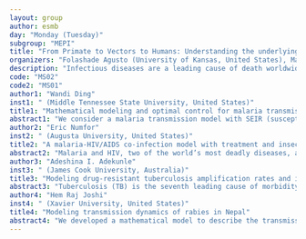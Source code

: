 ```yaml
---
layout: group
author: esmb
day: "Monday (Tuesday)"
subgroup: "MEPI"
title: "From Primate to Vectors to Humans: Understanding the underlying mechanisms of disease transmission and control"
organizers: "Folashade Agusto (University of Kansas, United States), Majid Bani Yaghoub (University of Missouri Kansas City, United States)"
description: "Infectious diseases are a leading cause of death worldwide, particularly in low-income countries, especially in young children. Infectious diseases are caused by different agents such as bacteria, viruses, fungi, protozoa, and helminths.  Some of these disease agents are transmitted through the bites of infected arthropods such as mosquitoes, ticks, and sandflies on human or primate, or simply transmitted in close quarters with an infected human. Mathematical models of infectious diseases have led to useful insight into the dynamics and control of diseases such has Zika, malaria, dengue, TB, HIV, and rabies, etc. Modeling of infectious diseases will therefore be of importance to the public health sector, and the economy. Although numerous mathematical models of infectious disease abound, deeper insight is required to understanding the dynamic nature of these diseases particularly the emerging and re-emerging diseases. It is, therefore, important to review and improve our understanding of the underlying modeling mechanisms and study approaches of these infectious diseases as well as their subsequent implications for disease control."
code: "MS02"
code2: "MS01"
author1: "Wandi Ding"
inst1: " (Middle Tennessee State University, United States)"
title1: "Mathematical modeling and optimal control for malaria transmission"
abstract1: "We consider a malaria transmission model with SEIR (susceptible-exposed-infected-recovered) classes for the human population, SEI (susceptible-exposed-infected) classes for the wild mosquitoes and an additional class for sterile mosquitoes. We derive the basic reproduction number of infections. We formulate an optimal control problem in which the goal is to minimize both the infected human populations and the cost to implement two control strategies: the release of sterile mosquitoes and the usage of insecticide-treated nets to reduce the malaria transmission. Adjoint equations are derived and the characterization of the optimal controls is established. Finally, we quantify the effectiveness of the two interventions aimed at limiting the spread of Malaria. A combination of both strategies leads to a more rapid elimination of the wild mosquito population that can suppress Malaria transmission. Numerical simulations are provided to illustrate the results."
author2: "Eric Numfor"
inst2: " (Augusta University, United States)"
title2: "A malaria-HIV/AIDS co-infection model with treatment and insecticide-treated bednets"
abstract2: "Malaria and HIV, two of the world’s most deadly diseases, are endemic in several parts of the world, with overlapping distribution. The concurrent use of multiple strategies has been recommended as an effective strategy to reduce malaria and HIV prevalence. In this talk, we present a malaria-HIV/AIDS co-infection model with control in which malaria treatment, insecticide-treated bednets and HIV/AIDS treatment are incorporated. The local asymptotic stability of the disease-free equilibrium (DFE) of the malaria-only sub- model and co-infection model, and the global stability of the DFE of the HIV/AIDS-only sub-model are  studied. The existence of a backward bifurcation and endemic boundary equilibria are established. Key parameters in determining the number of new cases of malaria-HIV/AIDS co-infection are identified. The impact of malaria treatment, insecticide-treated bednets and HIV/AIDS treatment are assessed by formulating and analyzing an optimal control problem. Our results present the importance of HIV/AIDS treatment in mitigating malaria and HIV prevalence."
author3: "Adeshina I. Adekunle"
inst3: " (James Cook University, Australia)"
title3: "Modeling drug-resistant tuberculosis amplification rates and intervention strategies in Bangladesh"
abstract3: "Tuberculosis (TB) is the seventh leading cause of morbidity and mortality in Bangladesh. Although the National TB control program (NTP) of Bangladesh is implementing its nationwide TB control strategies, more specific and effective single or combination interventions are needed to control drug-susceptible (DS) and multi-drug resistant (MDR) TB. In this study, we extended our two-strain mathematical model with amplification to account for the latent stage. The mathematical epidemiological properties of this extension follow from our previous analysis. Hence, we fit different variants of the model to the Bangladesh TB data to understand the transmission dynamics of DS and MDR TB. We further performed sensitivity analysis and evaluated the cost-effectiveness of varying combinations of four basic control strategies including distancing, latent case finding, case holding and active case finding, all within the optimal control framework. From our fitting, the model with different transmission rates between DS and MDR TB best captured the Bangladesh TB reported case counts. The estimated basic reproduction number for DS TB was 1.14 and for MDR TB was 0.54, with an amplification rate of 0.011 per year. The sensitivity analysis also indicated that the transmission rates for both DS and MDR TB had the largest influence on prevalence. To reduce the burden of TB (both DS and MDR), our finding suggested that a quadruple control strategy that combines distancing control, latent case finding, case holding and active case finding is the most cost-effective. Alternative strategies can be adopted to curb TB depending on availability of resources and policy makers’ decisions."
author4: "Hem Raj Joshi"
inst4: " (Xavier University, United States)"
title4: "Modeling transmission dynamics of rabies in Nepal"
abstract4: "We developed a mathematical model to describe the transmission dynamics of rabies in Nepal. In particular, this is an indirect interspecies transmission from jackals to humans through dogs, which is relevant to the context of Nepal. This indirect interspecies transmission dynamic is one of the novel features of our model. Our model utilizes annual dog-bite data collected from Nepal for a decade, allowing us to reasonably estimate parameters related to rabies transmission in Nepal. We calculated the basic reproduction number ($R_0$) as well as the intraspecies basic reproduction numbers for dogs ($R_0^D$) and jackals ($R_0^J$ ) in Nepal. We also applied the optimal control theory to identify an optimal control strategy for mitigating the rabies burden in Nepal. Our potential control strategies are human vaccination, dog vaccination, dog culling, dog sterilization, and jackal vaccination. We concluded that a combination of dog vaccination and dog culling is the most effective strategy to control rabies in Nepal. These results may be useful for designing effective prevention and control strategies for mitigating the rabies burden in Nepal and other parts of the world."
---
```

